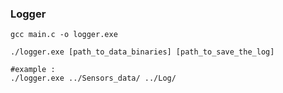 ### Logger

```console
gcc main.c -o logger.exe

./logger.exe [path_to_data_binaries] [path_to_save_the_log]

#example :
./logger.exe ../Sensors_data/ ../Log/

```
